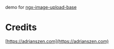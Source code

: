 demo for [ngx-image-upload-base](https://github.com/adriantheking/ngx-image-upload-base64)


# Credits

[https://adrianszen.com](https://adrianszen.com)
